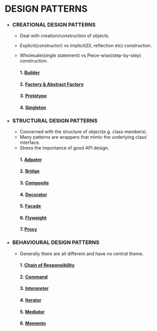 # DESIGN PATTERNS

* ### CREATIONAL DESIGN PATTERNS

  - Deal with creation/construction of objects.
  - Explicit(constructor) vs Implicit(DI, reflection etc) construction.
  - Wholesale(single statement) vs Piece-wise(step-by-step) construction.
  
      #### 1. [Builder](https://github.com/Mnyu/design-patterns/blob/main/src/_01_creational/_01_builder/builder.md)
      #### 2. [Factory & Abstract Factory](https://github.com/Mnyu/design-patterns/blob/main/src/_01_creational/_02_factory_abstract_factory/factory.md)
      #### 3. [Prototype](https://github.com/Mnyu/design-patterns/blob/main/src/_01_creational/_03_prototype/prototype.md)
      #### 4. [Singleton](https://github.com/Mnyu/design-patterns/blob/main/src/_01_creational/_04_singleton/singleton.md)

* ### STRUCTURAL DESIGN PATTERNS
  
  - Concerned with the structure of object(e.g. class members).
  - Many patterns are wrappers that mimic the underlying class' interface.
  - Stress the importance of good API design.
      #### 1. [Adpater](https://github.com/Mnyu/design-patterns/blob/main/src/_02_structural/_01_adapter/adapter.md)
      #### 2. [Bridge](https://github.com/Mnyu/design-patterns/blob/main/src/_02_structural/_02_bridge/bridge.md)
      #### 3. [Composite](https://github.com/Mnyu/design-patterns/blob/main/src/_02_structural/_03_composite/composite.md)
      #### 4. [Decorator](https://github.com/Mnyu/design-patterns/blob/main/src/_02_structural/_04_decorator/decorator.md)
      #### 5. [Facade](https://github.com/Mnyu/design-patterns/blob/main/src/_02_structural/_05_facade/facade.md)
      #### 6. [Flyweight](https://github.com/Mnyu/design-patterns/blob/main/src/_02_structural/_06_flyweight/flyweight.md)
      #### 7. [Proxy](https://github.com/Mnyu/design-patterns/blob/main/src/_02_structural/_07_proxy/proxy.md)
  

* ### BEHAVIOURAL DESIGN PATTERNS

  - Generally there are all different and have no central theme. 
    #### 1. [Chain of Responsibility](https://github.com/Mnyu/design-patterns/blob/main/src/_03_behavioural/_01_chain_of_responsibility/chain-of-responsibility.md)
    #### 2. [Command](https://github.com/Mnyu/design-patterns/blob/main/src/_03_behavioural/_02_command/command.md)
    #### 3. [Interpreter](https://github.com/Mnyu/design-patterns/blob/main/src/_03_behavioural/_03_interpreter/interpreter.md)
    #### 4. [Iterator](https://github.com/Mnyu/design-patterns/blob/main/src/_03_behavioural/_04_iterator/iterator.md)
    #### 5. [Mediator](https://github.com/Mnyu/design-patterns/blob/main/src/_03_behavioural/_05_mediator/mediator.md)
    #### 6. [Memento](https://github.com/Mnyu/design-patterns/blob/main/src/_03_behavioural/_06_memento/memento.md)